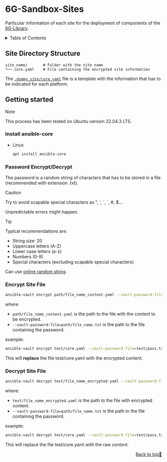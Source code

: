 <a name="readme-top"></a>

# 6G-Sandbox-Sites <!-- omit in toc -->

Particular information of each site for the deployment of components of the [6G-Library](https://github.com/6G-SANDBOX/6G-Library).

<details>
<summary>Table of Contents</summary>

- [Site Directory Structure](#site-directory-structure)
- [Getting started](#getting-started)
  - [Install ansible-core](#install-ansible-core)
  - [Password Encrypt/Decrypt](#password-encryptdecrypt)
  - [Encrypt Site File](#encrypt-site-file)
  - [Decrypt Site File](#decrypt-site-file)

</details>

## Site Directory Structure

```
site_name/       # Folder with the site name
└── core.yaml    # File containing the encrypted site information
```

The [`.dummy_site/core.yaml`](.dummy_site/core.yaml) file is a template with the information that has to be indicated for each platform.

## Getting started

> [!NOTE]
> This process has been tested on Ubuntu version 22.04.3 LTS.

### Install ansible-core

- Linux

  ```sh
  apt install ansible-core
  ```

### Password Encrypt/Decrypt

The password is a random string of characters that has to be stored in a file (recommended with extension .txt).

> [!CAUTION]
> Try to avoid scapable special characters as ", ', `, ´, #, $...
> 
> Unpredictable errors might happen.

> [!TIP]
> Typical recommendations are:
>
> - String size: 20
> - Uppercase letters (A-Z)
> - Lower case letters (a-z)
> - Numbers (0-9)
> - Special characters (excluding scapable special characters)
>
> Can use [online random string](https://www.random.org/strings/).

### Encrypt Site File

```sh
ansible-vault encrypt path/file_name_content.yaml --vault-password-file=path/file_name.txt
```

where:

- `path/file_name_content.yaml` is the path to the file with the content to be encrypted.
- `--vault-password-file=path/file_name.txt` is the path to the file containing the password.

example:

```sh
ansible-vault encrypt test/core.yaml --vault-password-file=test/pass.txt
```

This will **replace** the file test/core.yaml with the encrypted content.

### Decrypt Site File

```sh
ansible-vault decrypt test/file_name_encrypted.yaml --vault-password-file=path/file_name.txt
```

where:

- `test/file_name_encrypted.yaml` is the path to the file with encrypted content.
- `--vault-password-file=path/file_name.txt` is the path to the file containing the password.

example:

```sh
ansible-vault decrypt test/core.yaml --vault-password-file=test/pass.txt
```

This will replace the file test/core.yaml with the raw content.

<p align="right"><a href="#readme-top">Back to top&#x1F53C;</a></p>